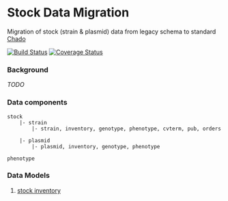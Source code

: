 # Stock Data Migration
Migration of stock (strain & plasmid) data from legacy schema to standard [Chado](http://gmod.org/wiki/Chado_Tables)

[![Build Status](https://secure.travis-ci.org/dictyBase/Stock-Data-Migration.png?branch=develop)](https://travis-ci.org/dictyBase/Stock-Data-Migration) [![Coverage Status](https://coveralls.io/repos/dictyBase/Stock-Data-Migration/badge.png?branch=develop)](https://coveralls.io/r/dictyBase/Stock-Data-Migration)

### Background
_TODO_

### Data components

```text
stock
	|- strain
		|- strain, inventory, genotype, phenotype, cvterm, pub, orders

	|- plasmid
		|- plasmid, inventory, genotype, phenotype

phenotype
```

### Data Models

1. [stock inventory](data/models/stock_inventory.md)
